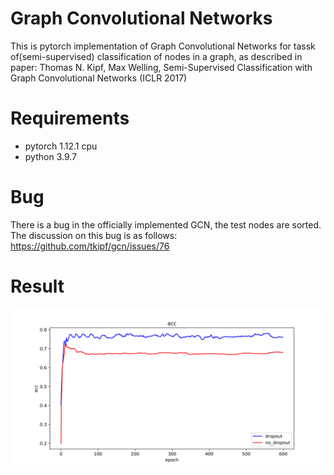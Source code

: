 # Graph Convolutional Networks
This is pytorch implementation of Graph Convolutional Networks for tassk of(semi-supervised) classification of nodes in a graph, as described in paper:
Thomas N. Kipf, Max Welling, Semi-Supervised Classification with Graph Convolutional Networks (ICLR 2017)
# Requirements
- pytorch 1.12.1 cpu
- python 3.9.7
# Bug
There is a bug in the officially implemented GCN, the test nodes are sorted. The discussion on this bug is as follows: https://github.com/tkipf/gcn/issues/76
# Result
![](./dropout_vs_nodropout.png)  